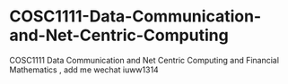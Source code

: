 # COSC1111-Data-Communication-and-Net-Centric-Computing
COSC1111 Data Communication and Net Centric Computing and Financial Mathematics , add me wechat iuww1314
